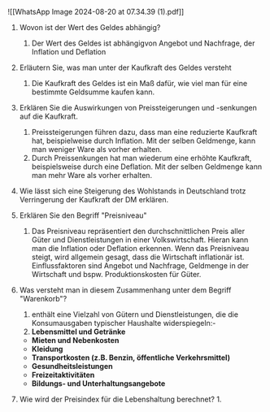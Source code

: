 

![[WhatsApp Image 2024-08-20 at 07.34.39 (1).pdf]]
1. Wovon ist der Wert des Geldes abhängig?
	1. Der Wert des Geldes ist abhängigvon Angebot und Nachfrage, der Inflation und Deflation
	   
2.  Erläutern Sie, was man unter der Kaufkraft des Geldes versteht
	1. Die Kaufkraft des Geldes ist ein Maß dafür, wie viel man für eine bestimmte Geldsumme kaufen kann.
3. Erklären Sie die Auswirkungen von Preissteigerungen und -senkungen auf die Kaufkraft.
	1. Preissteigerungen führen dazu, dass man eine reduzierte Kaufkraft hat, beispielweise durch Inflation. Mit der selben Geldmenge, kann man weniger Ware als vorher erhalten.
	2. Durch Preissenkungen hat man wiederum eine erhöhte Kaufkraft, beispielsweise durch eine Deflation. Mit der selben Geldmenge kann man mehr Ware als vorher erhalten.
4. Wie lässt sich eine Steigerung des Wohlstands in Deutschland trotz Verringerung der Kaufkraft der DM erklären.
5. Erklären Sie den Begriff "Preisniveau"
	1. Das Preisniveau repräsentiert den durchschnittlichen Preis aller Güter und Dienstleistungen in einer Volkswirtschaft. Hieran kann man die Inflation oder Deflation erkennen. Wenn das Preisniveau steigt, wird allgemein gesagt, dass die Wirtschaft inflationär ist. Einflussfaktoren sind Angebot und Nachfrage, Geldmenge in der Wirtschaft und bspw. Produktionskosten für Güter.
6. Was versteht man in diesem Zusammenhang unter dem Begriff "Warenkorb"?
	1. enthält eine Vielzahl von Gütern und Dienstleistungen, die die Konsumausgaben typischer Haushalte widerspiegeln:- 
	2. **Lebensmittel und Getränke**
	- **Mieten und Nebenkosten**
	- **Kleidung**
	- **Transportkosten (z.B. Benzin, öffentliche Verkehrsmittel)**
	- **Gesundheitsleistungen**
	- **Freizeitaktivitäten**
	- **Bildungs- und Unterhaltungsangebote** 
7.  Wie wird der Preisindex für die Lebenshaltung berechnet?
	1. 